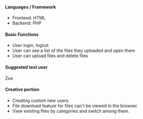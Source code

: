 #### Languages / Framework
- Frontend: HTML
- Backend: PHP

#### Basic Functions
- User login, logout  
- User can see a list of the files they uploaded and open them  
- User can upload files and delete files  

#### Suggested test user
Zoe

#### Creative portion

- Creating custom new users.  
- File download feature for files can't be viewed in the browser.  
- View existing files by categories and switch among them.
